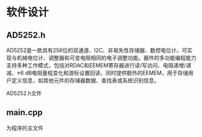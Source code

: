 软件设计
=============
## AD5252.h
AD5252是一款具有256位的双通道、I2C、非易失性存储器、数控电位计。可实现与机械电位计、调整器和可变电阻相同的电子调整功能。器件的多功能编程能力支持多种工作模式，包括对RDAC和EEMEM寄存器进行读/写访问、电阻递增/递减、±6 dB电阻量程变化和游标设置回读，同时提供额外的EEMEM，用于存储用户定义信息，如其他元件的存储器数据、查找表或系统识别信息。

AD5252.h文件

## main.cpp

为程序的主文件